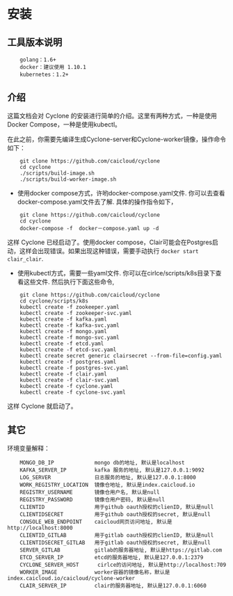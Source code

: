# 安装

## 工具版本说明

```
	golang：1.6+
  	docker：建议使用 1.10.1
  	kubernetes：1.2+
```

## 介绍

这篇文档会对 Cyclone 的安装进行简单的介绍。这里有两种方式，一种是使用Docker Compose，一种是使用kubectl。

在此之前，你需要先编译生成Cyclone-server和Cyclone-worker镜像，操作命令如下：
```
	git clone https://github.com/caicloud/cyclone
	cd cyclone
	./scripts/build-image.sh
	./scripts/build-worker-image.sh
```

- 使用docker compose方式，许哟docker-compose.yaml文件. 你可以去查看docker-compose.yaml文件去了解. 具体的操作指令如下，
```
	git clone https://github.com/caicloud/cyclone
	cd cyclone
	docker-compose -f  docker－compose.yaml up -d
```
这样 Cyclone 已经启动了。使用docker compose，Clair可能会在Postgres启动，这样会出现错误。如果出现这种错误，需要手动执行
```docker start clair_clair```.

- 使用kubectl方式，需要一些yaml文件. 你可以在cirlce/scripts/k8s目录下查看这些文件. 然后执行下面这些命令,
```
	git clone https://github.com/caicloud/cyclone
	cd cyclone/scripts/k8s
	kubectl create -f zookeeper.yaml
	kubectl create -f zookeeper-svc.yaml
	kubectl create -f kafka.yaml
	kubectl create -f kafka-svc.yaml
	kubectl create -f mongo.yaml
	kubectl create -f mongo-svc.yaml
	kubectl create -f etcd.yaml
	kubectl create -f etcd-svc.yaml
	kubectl create secret generic clairsecret --from-file=config.yaml
	kubectl create -f postgres.yaml
	kubectl create -f postgres-svc.yaml
	kubectl create -f clair.yaml
	kubectl create -f clair-svc.yaml
	kubectl create -f cyclone.yaml
	kubectl create -f cyclone-svc.yaml
```
这样 Cyclone 就启动了。

## 其它

环境变量解释：
```
	MONGO_DB_IP             mongo db的地址, 默认是localhost
	KAFKA_SERVER_IP         kafka 服务的地址, 默认是127.0.0.1:9092
	LOG_SERVER              日志服务的地址, 默认是127.0.0.1:8000
	WORK_REGISTRY_LOCATION  镜像仓地址, 默认是index.caicloud.io
	REGISTRY_USERNAME       镜像仓用户名, 默认是null
	REGISTRY_PASSWORD       镜像仓用户密码, 默认是null
	CLIENTID                用于github oauth授权的clienID, 默认是null
	CLIENTIDSECRET          用于github oauth授权的secret, 默认是null
	CONSOLE_WEB_ENDPOINT    caicloud网页访问地址, 默认是http://localhost:8000
	CLIENTID_GITLAB         用于gitlab oauth授权的clienID, 默认是null
	CLIENTIDSECRET_GITLAB   用于gitlab oauth授权的secret, 默认是null
	SERVER_GITLAB           gitlab的服务器地址, 默认是https://gitlab.com
	ETCD_SERVER_IP          etcd的服务器地址, 默认是127.0.0.1:2379
	CYCLONE_SERVER_HOST      cirlce的访问地址, 默认是http://localhost:709
	WORKER_IMAGE            worker容器的镜像名称，默认是index.caicloud.io/caicloud/cyclone-worker
	CLAIR_SERVER_IP         clair的服务器地址, 默认是127.0.0.1:6060
```
